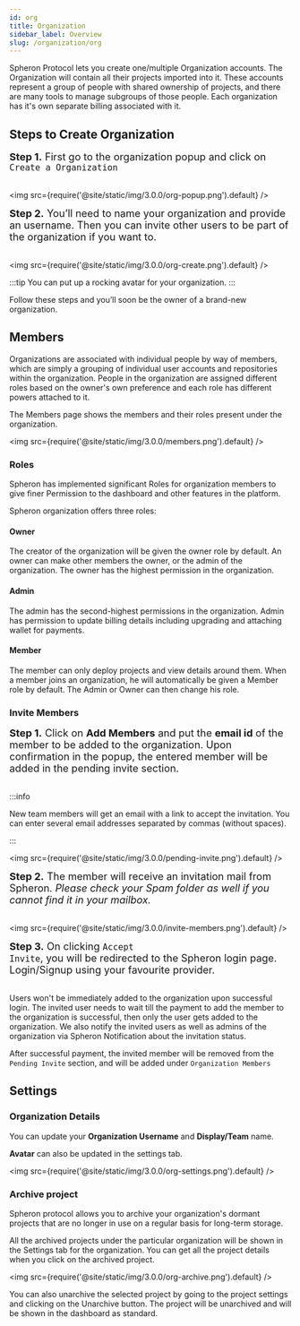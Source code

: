 ```yaml
---
id: org
title: Organization
sidebar_label: Overview
slug: /organization/org
---
```


Spheron Protocol lets you create one/multiple Organization accounts. The Organization will contain all their projects imported into it.
These accounts represent a group of people with shared ownership of projects, and there are many tools to manage subgroups of those people. Each organization has it's own separate billing associated with it.

## Steps to Create Organization

<font size="4"> <b>Step 1.</b> First go to the organization popup and click on <code>Create a Organization</code> </font> <br/><br/>

<img src={require('@site/static/img/3.0.0/org-popup.png').default} />

<font size="4"> <b>Step 2.</b> You’ll need to name your organization and provide an username. Then you can invite other users to be part of the organization if you want to. </font> <br/><br/>

<img src={require('@site/static/img/3.0.0/org-create.png').default} />

:::tip
You can put up a rocking avatar for your organization.
:::

Follow these steps and you’ll soon be the owner of a brand-new organization.

## Members

Organizations are associated with individual people by way of members, which are simply a grouping of individual user accounts and repositories within the organization. People in the organization are assigned different roles based on the owner's own preference and each role has different powers attached to it.

The Members page shows the members and their roles present under the organization.

<img src={require('@site/static/img/3.0.0/members.png').default} />

### Roles

Spheron has implemented significant Roles for organization members to give finer Permission to the dashboard and other features in the platform.

Spheron organization offers three roles:

#### Owner

The creator of the organization will be given the owner role by default. An owner can make other members the owner, or the admin of the organization. The owner has the highest permission in the organization.

#### Admin

The admin has the second-highest permissions in the organization. Admin has permission to update billing details including upgrading and attaching wallet for payments.

#### Member

The member can only deploy projects and view details around them. When a member joins an organization, he will automatically be given a Member role by default. The Admin or Owner can then change his role.

### Invite Members

<font size="4"> <b>Step 1.</b> Click on <b>Add Members</b> and put the <b>email id</b> of the member to be added to the organization. Upon confirmation in the popup, the entered member will be added in the pending invite section.</font> <br/><br/>

:::info

New team members will get an email with a link to accept the invitation. You can enter several email addresses separated by commas (without spaces).

:::

<img src={require('@site/static/img/3.0.0/pending-invite.png').default} />

<font size="4"> <b>Step 2.</b> The member will receive an invitation mail from Spheron. <i>Please check your Spam folder as well if you cannot find it in your mailbox.</i> </font> <br/><br/>

<img src={require('@site/static/img/3.0.0/invite-members.png').default} />

<font size="4"> <b>Step 3.</b> On clicking <code>Accept Invite</code>, you will be redirected to the Spheron login page. Login/Signup using your favourite provider. </font> <br/><br/>

Users won't be immediately added to the organization upon successful login. The invited user needs to wait till the payment to add the member to the organization is successful, then only the user gets added to the organization.
We also notify the invited users as well as admins of the organization via Spheron Notification about the invitation status.

After successful payment, the invited member will be removed from the `Pending Invite` section, and will be added under `Organization Members`

## Settings

### Organization Details

You can update your **Organization Username** and **Display/Team** name.

**Avatar** can also be updated in the settings tab.

<img src={require('@site/static/img/3.0.0/org-settings.png').default} />

### Archive project

Spheron protocol allows you to archive your organization's dormant projects that are no longer in use on a regular basis for long-term storage.

All the archived projects under the particular organization will be shown in the Settings tab for the organization. You can get all the project details when you click on the archived project.

<img src={require('@site/static/img/3.0.0/org-archive.png').default} />

You can also unarchive the selected project by going to the project settings and clicking on the Unarchive button. The project will be unarchived and will be shown in the dashboard as standard.
